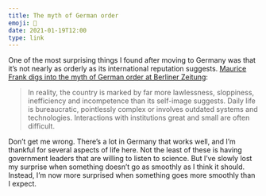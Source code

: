 ```yaml
---
title: The myth of German order
emoji: 🤦
date: 2021-01-19T12:00
type: link
---
```


One of the most surprising things I found after moving to Germany was that it’s not nearly as orderly as its international reputation suggests. [Maurice Frank digs into the myth of German order at Berliner Zeitung][link]:

> In reality, the country is marked by far more lawlessness, sloppiness, inefficiency and incompetence than its self-image suggests. Daily life is bureaucratic, pointlessly complex or involves outdated systems and technologies. Interactions with institutions great and small are often difficult.

Don’t get me wrong. There’s a lot in Germany that works well, and I’m thankful for several aspects of life here. Not the least of these is having government leaders that are willing to listen to science. But I’ve slowly lost my surprise when something doesn’t go as smoothly as I think it should. Instead, I’m now more surprised when something goes more smoothly than I expect.

[link]: https://www.berliner-zeitung.de/en/the-myth-of-german-order-debate-mythos-deutsche-ordnung-li.132605
